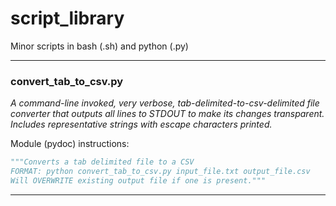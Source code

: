 # script_library
Minor scripts in bash (.sh) and python (.py)

---

### convert_tab_to_csv.py
_A command-line invoked, very verbose, tab-delimited-to-csv-delimited file converter that outputs all lines to STDOUT to make its changes transparent. Includes representative strings with escape characters printed._  


Module (pydoc) instructions:

```python
"""Converts a tab delimited file to a CSV
FORMAT: python convert_tab_to_csv.py input_file.txt output_file.csv
Will OVERWRITE existing output file if one is present."""
```

---

